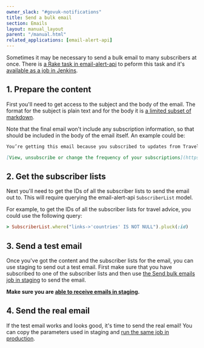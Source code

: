 ```yaml
---
owner_slack: "#govuk-notifications"
title: Send a bulk email
section: Emails
layout: manual_layout
parent: "/manual.html"
related_applications: [email-alert-api]
---
```


Sometimes it may be necessary to send a bulk email to many subscribers at once.
There is [a Rake task in email-alert-api][rake-task] to peform this task and
it's [available as a job in Jenkins][send-bulk-production].

[rake-task]: https://github.com/alphagov/email-alert-api/blob/3a3eaaa59e71e03427021ba730c626ecdf107ccd/lib/tasks/bulk.rake#L2-L9

## 1. Prepare the content

First you'll need to get access to the subject and the body of the email. The
format for the subject is plain text and for the body it is
[a limited subset of markdown][notify-markdown].

Note that the final email won't include any subscription information, so that
should be included in the body of the email itself. An example could be:

```md
You’re getting this email because you subscribed to updates from Travel Advice on GOV.UK.

[View, unsubscribe or change the frequency of your subscriptions](https://www.gov.uk/email/manage)
```

[notify-markdown]: https://www.notifications.service.gov.uk/using-notify/guidance/edit-and-format-messages

## 2. Get the subscriber lists

Next you'll need to get the IDs of all the subscriber lists to send the email
out to. This will require querying the email-alert-api `SubscriberList` model.

For example, to get the IDs of all the subscriber lists for travel advice, you
could use the following query:

```rb
> SubscriberList.where("links->'countries' IS NOT NULL").pluck(:id)
```

## 3. Send a test email

Once you've got the content and the subscriber lists for the email, you can use
staging to send out a test email. First make sure that you have subscribed to
one of the subscriber lists and then use [the Send bulk emails job in
staging][send-bulk-staging] to send the email.

**Make sure you are [able to receive emails in staging][staging-emails].**

[send-bulk-staging]: https://deploy.blue.staging.govuk.digital/job/send-bulk-email/
[staging-emails]: /manual/receiving-emails-from-email-alert-api-in-integration-and-staging.html

## 4. Send the real email

If the test email works and looks good, it's time to send the real email! You
can copy the parameters used in staging and [run the same job in
production][send-bulk-production].

[send-bulk-production]: https://deploy.blue.production.govuk.digital/job/send-bulk-email/
